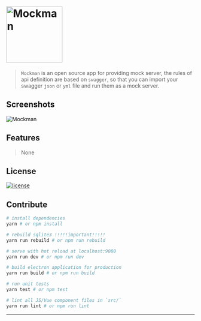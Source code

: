 # <img alt="Mockman" width="150" height="150" src="http://orhcxc3kd.bkt.clouddn.com/256x256.png"/>

> `Mockman` is an open source app for providing mock server, the rules of api definition are based on `swagger`, so that you can import your swagger `json` or `yml` file and run them as a mock server.

## Screenshots

![Mockman](http://orhcxc3kd.bkt.clouddn.com/mockman-main.png)

## Features

> None

## License

[![license](https://img.shields.io/github/license/lancegin/mockman.svg)]()

## Contribute

``` bash
# install dependencies
yarn # or npm install

# rebuild sqlite3 !!!!!important!!!!!
yarn run rebuild # or npm run rebuild

# serve with hot reload at localhost:9080
yarn run dev # or npm run dev

# build electron application for production
yarn run build # or npm run build

# run unit tests
yarn test # or npm test

# lint all JS/Vue component files in `src/`
yarn run lint # or npm run lint

```

---

